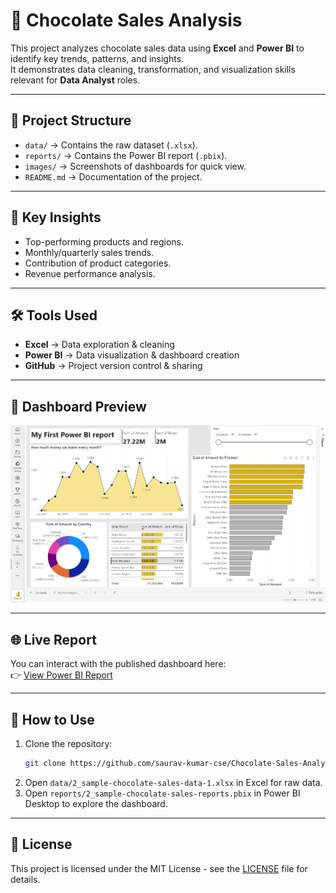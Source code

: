 # 🍫 Chocolate Sales Analysis

This project analyzes chocolate sales data using **Excel** and **Power BI** to identify key trends, patterns, and insights.  
It demonstrates data cleaning, transformation, and visualization skills relevant for **Data Analyst** roles.

---

## 📂 Project Structure
- `data/` → Contains the raw dataset (`.xlsx`).
- `reports/` → Contains the Power BI report (`.pbix`).
- `images/` → Screenshots of dashboards for quick view.
- `README.md` → Documentation of the project.

---

## 🔑 Key Insights
- Top-performing products and regions.
- Monthly/quarterly sales trends.
- Contribution of product categories.
- Revenue performance analysis.

---

## 🛠 Tools Used
- **Excel** → Data exploration & cleaning
- **Power BI** → Data visualization & dashboard creation
- **GitHub** → Project version control & sharing

---

## 📸 Dashboard Preview
![Chocolate Sales Dashboard](images/dashboard_screenshot.png)

---

## 🌐 Live Report
You can interact with the published dashboard here:  
👉 [View Power BI Report](https://app.powerbi.com/view?r=eyJrIjoiM2I4YTBhZGYtZjlhMi00NWRkLTkwOTAtNGNiZWYyZTdiNGVmIiwidCI6IjQ0OTVhMDhhLWQ4ZmUtNGRhYy1hNGI3LTFkN2E0NTYxYWE4NiJ9)


---

## 🚀 How to Use
1. Clone the repository:
   ```bash
   git clone https://github.com/saurav-kumar-cse/Chocolate-Sales-Analysis.git
   ```
2. Open `data/2_sample-chocolate-sales-data-1.xlsx` in Excel for raw data.
3. Open `reports/2_sample-chocolate-sales-reports.pbix` in Power BI Desktop to explore the dashboard.

---

## 📜 License
This project is licensed under the MIT License - see the [LICENSE](LICENSE) file for details.
